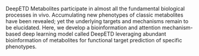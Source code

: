 DeepETD
Metabolites participate in almost all the fundamental biological processes in vivo. Accumulating new phenotypes of classic metabolites have been revealed; yet the underlying targets and mechanisms remain to be elucidated. Here, we develop a bioinformation and attention mechanism-based deep learning model called DeepETD leveraging abundant bioinformation of metabolites for functional target prediction of specific phenotypes.

